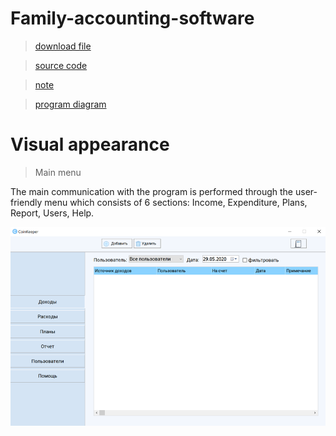 # Family-accounting-software
>[download file](https://github.com/protasenya02/Family-accounting-software/blob/master/final/CoinKeeper.exe)

>[source code](https://github.com/protasenya02/Family-accounting-software/blob/master/final/units/UnitMain.pas)

>[note](https://github.com/protasenya02/Family-accounting-software/blob/master/final/Пояснительная%20записка%20Протасеня.docx)

>[program diagram](https://github.com/protasenya02/Family-accounting-software/blob/master/final/схема%20программы.png)


# Visual appearance 

>Main menu

The main communication with the program is performed through the user-friendly menu which consists of 6 sections: Income, Expenditure, Plans, Report, Users, Help.

![alt text](mainMenu.png "Main menu")​

